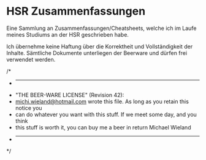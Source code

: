 # HSR Zusammenfassungen 

Eine Sammlung an Zusammenfassungen/Cheatsheets, welche ich im Laufe meines Studiums an der HSR geschrieben habe.

Ich übernehme keine Haftung über die Korrektheit und Vollständigkeit der Inhalte. Sämtliche Dokumente unterliegen der Beerware und dürfen frei verwendet werden. 

/*
 * ----------------------------------------------------------------------------
 * "THE BEER-WARE LICENSE" (Revision 42):
 * <michi.wieland@hotmail.com> wrote this file. As long as you retain this notice you
 * can do whatever you want with this stuff. If we meet some day, and you think
 * this stuff is worth it, you can buy me a beer in return Michael Wieland
 * ----------------------------------------------------------------------------
 */
